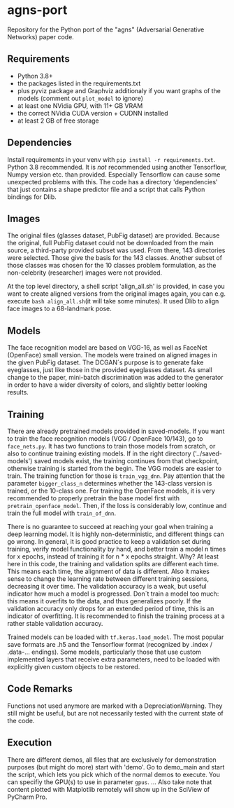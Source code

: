 # agns-port
Repository for the Python port of the "agns" (Adversarial Generative Networks) paper code.

## Requirements
- Python 3.8+
- the packages listed in the requirements.txt
- plus pyviz package and Graphviz additionaly if you want graphs of the models 
(comment out `plot_model` to ignore)
- at least one NVidia GPU, with 11+ GB VRAM
- the correct NVidia CUDA version + CUDNN installed
- at least 2 GB of free storage

## Dependencies
Install requirements in your venv with `pip install -r requirements.txt`.
Python 3.8 recommended.
It is *not* recommended using another Tensorflow, Numpy version etc. than provided. Especially Tensorflow can cause
some unexpected problems with this.
The code has a directory 'dependencies' that just contains a shape predictor file and a script that calls Python
bindings for Dlib.

## Images
The original files (glasses dataset, PubFig dataset) are provided. Because the original, full PubFig dataset could
not be downloaded from the main source, a third-party provided subset was used. From there, 143 directories were
selected. Those give the basis for the 143 classes. Another subset of those classes was chosen for the 10 classes
problem formulation, as the non-celebrity (researcher) images were not provided.

At the top level directory, a shell script 'align_all.sh' is provided, in case you want to create aligned versions
from the original images again, you can e.g. execute `bash align_all.sh`(it will take some minutes).
It used Dlib to align face images to a 68-landmark pose.

## Models
The face recognition model are based on VGG-16, as well as FaceNet (OpenFace) small version.
The models were trained on aligned images in the given PubFig dataset.
The DCGAN´s purpose is to generate fake eyeglasses, just like those in the provided eyeglasses
dataset. As small change to the paper, mini-batch discrimination was added to the generator
in order to have a wider diversity of colors, and slightly better looking results.

## Training
There are already pretrained models provided in saved-models. If you want to train the face recognition
models (VGG / OpenFace 10/143), go to `face_nets.py`. It has two functions to train those models
from scratch, or also to continue training existing models.
If in the right directory ('../saved-models') saved models exist, the training continues from that
checkpoint, otherwise training is started from the begin.
The VGG models are easier to train.
The training function for those is `train_vgg_dnn`. Pay attention that the parameter `bigger_class_n`
determines whether the 143-class version is trained, or the 10-class one.
For 
training the OpenFace models, it is very recommended to properly pretrain the base model first with
`pretrain_openface_model`. Then, if the loss is considerably low, continue and train the full model
with `train_of_dnn`.

There is no guarantee to succeed at reaching your goal when training a deep learning model. It is
highly non-deterministic, and different things can go wrong. In general, it is good practice to
keep a validation set during training, verify model functionality by hand, and better train a
model n times for x epochs, instead of training it for n * x epochs straight. Why?
At least here in this code, the training and validation splits are different each time. This means
each time, the alignment of data is different. Also it makes sense to change the learning rate between
different training sessions, decreasing it over time. The validation accuracy is a weak, but useful
indicator how much a model is progressed. Don´t train a model too much: this means it overfits to
the data, and thus generalizes poorly. If the validation accuracy only drops for an extended period
of time, this is an indicator of overfitting. It is recommended to finish the training process at a
rather stable validation accuracy.

Trained models can be loaded with `tf.keras.load_model`. The most popular save formats are .h5 and
the Tensorflow format (recognized by .index / .data-... endings). Some models, particularly those
that use custom implemented layers that receive extra parameters, need to be loaded with explicitly
given custom objects to be restored.

## Code Remarks
Functions not used anymore are marked with a DepreciationWarning. They still might be useful, but are
not necessarily tested with the current state of the code.

## Execution
There are different demos, all files that are exclusively for demonstration purposes (but might do
more) start with 'demo'. Go to demo_main and start the script, which lets you pick which of the
normal demos to execute. You can specifiy the GPU(s) to use in parameter `gpus`.
... Also take note that content plotted with Matplotlib remotely will show up in the SciView of
PyCharm Pro.
